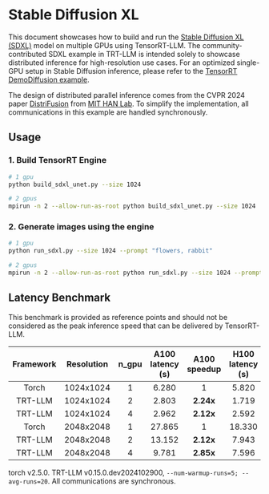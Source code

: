 # Stable Diffusion XL

This document showcases how to build and run the [Stable Diffusion XL (SDXL)](https://huggingface.co/stabilityai/stable-diffusion-xl-base-1.0) model on multiple GPUs using TensorRT-LLM. The community-contributed SDXL example in TRT-LLM is intended solely to showcase distributed inference for high-resolution use cases. For an optimized single-GPU setup in Stable Diffusion inference, please refer to the [TensorRT DemoDiffusion example](https://github.com/NVIDIA/TensorRT/tree/main/demo/Diffusion).

The design of distributed parallel inference comes from the CVPR 2024 paper [DistriFusion](https://github.com/mit-han-lab/distrifuser) from [MIT HAN Lab](https://hanlab.mit.edu/). To simplify the implementation, all communications in this example are handled synchronously.

## Usage

### 1. Build TensorRT Engine

```bash
# 1 gpu
python build_sdxl_unet.py --size 1024

# 2 gpus
mpirun -n 2 --allow-run-as-root python build_sdxl_unet.py --size 1024
```

### 2. Generate images using the engine


```bash
# 1 gpu
python run_sdxl.py --size 1024 --prompt "flowers, rabbit"

# 2 gpus
mpirun -n 2 --allow-run-as-root python run_sdxl.py --size 1024 --prompt "flowers, rabbit"
```

## Latency Benchmark
This benchmark is provided as reference points and should not be considered as the peak inference speed that can be delivered by TensorRT-LLM.

| Framework | Resolution | n_gpu | A100 latency (s) | A100 speedup | H100 latency (s) | H100 speedup |
|:---------:|:----------:|:-----:|:---------------:|:-------------:|:---------------:|:-------------:|
|   Torch   |  1024x1024  |   1   |      6.280      |       1       |      5.820      |       1       |
|  TRT-LLM  |  1024x1024  |   2   |      2.803      |     **2.24x** |      1.719      |     **3.39x** |
|  TRT-LLM  |  1024x1024  |   4   |      2.962      |     **2.12x** |      2.592      |     **2.25x** |
|   Torch   |  2048x2048  |   1   |     27.865      |       1       |     18.330      |       1       |
|  TRT-LLM  |  2048x2048  |   2   |     13.152      |     **2.12x** |      7.943      |     **2.31x** |
|  TRT-LLM  |  2048x2048  |   4   |      9.781      |     **2.85x** |      7.596      |     **2.41x** |

torch v2.5.0. TRT-LLM v0.15.0.dev2024102900, `--num-warmup-runs=5; --avg-runs=20`. All communications are synchronous.
